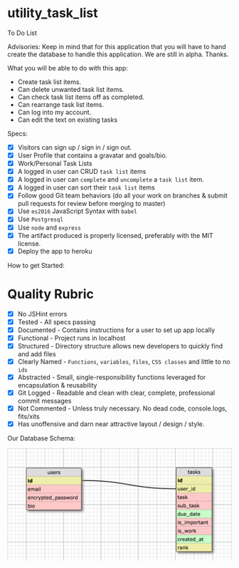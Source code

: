 # utility_task_list

To Do List

Advisories:
Keep in mind that for this application that you will have to hand create the database to handle this application. We are still in alpha. Thanks.

What you will be able to do with this app:

- Create task list items.
- Can delete unwanted task list items.
- Can check task list items off as completed.
- Can rearrange task list items.
- Can log into my account.
- Can edit the text on existing tasks

Specs:

- [x] Visitors can sign up / sign in / sign out.
- [x] User Profile that contains a gravatar and goals/bio.
- [x] Work/Personal Task Lists
- [x] A logged in user can CRUD `task list` items
- [x] A logged in user can `complete` and `uncomplete` a `task list` item.
- [x] A logged in user can sort their `task list` items
- [x] Follow good Git team behaviors (do all your work on branches & submit pull requests for review before merging to master)
- [x] Use `es2016` JavaScript Syntax with `babel`
- [x] Use `Postgresql`
- [x] Use `node` and `express`
- [x] The artifact produced is properly licensed, preferably with the MIT license.
- [x] Deploy the app to heroku

How to get Started:

# Quality Rubric

- [x] No JSHint errors
- [x] Tested - All specs passing
- [x] Documented - Contains instructions for a user to set up app locally
- [x] Functional - Project runs in localhost
- [x] Structured - Directory structure allows new developers to quickly find and add files
- [x] Clearly Named - `Functions`, `variables`, `files`, `CSS classes` and little to no `ids`
- [x] Abstracted - Small, single-responsibility functions leveraged for encapsulation & reusability
- [x] Git Logged - Readable and clean with clear, complete, professional commit messages
- [x] Not Commented - Unless truly necessary. No dead code, console.logs, fits/xits
- [x] Has unoffensive and darn near attractive layout / design / style.

Our Database Schema:

![Schema](/src/public/images/SchemaSQL.png)
